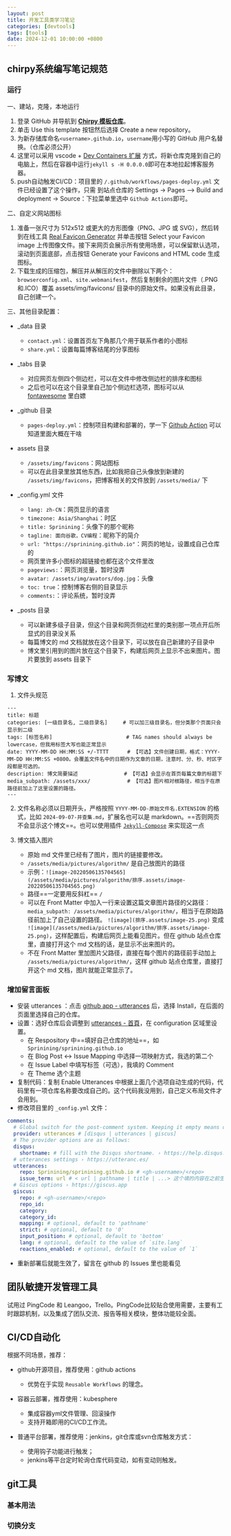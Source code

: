 ```yaml
---
layout: post
title: 开发工具类学习笔记
categories: [devtools]
tags: [tools]
date: 2024-12-01 10:00:00 +0800
---
```



## chirpy系统编写笔记规范

### 运行
一、建站，克隆，本地运行
1. 登录 GitHub 并导航到 [**Chirpy 模板仓库**](https://github.com/cotes2020/chirpy-starter)。
2. 单击 Use this template 按钮然后选择 Create a new repository。
3. 为新存储库命名`<username>.github.io`，`username`用小写的 GitHub 用户名替换。（仓库必须公开）
4. 这里可以采用 vscode + [Dev Containers 扩展](https://marketplace.visualstudio.com/items?itemName=ms-vscode-remote.remote-containers) 方式，将新仓库克隆到自己的电脑上，然后在容器中运行`jekyll s -H 0.0.0.0`即可在本地拉起博客服务器。
5. push自动触发CI/CD：项目里的 `/.github/workflows/pages-deploy.yml` 文件已经设置了这个操作，只需 到站点仓库的 Settings -> Pages —> Build and deployment -> Source：下拉菜单里选中 `Github Actions`即可。


二、自定义网站图标
1. 准备一张尺寸为 512x512 或更大的方形图像（PNG、JPG 或 SVG），然后转到在线工具 [Real Favicon Generator](https://realfavicongenerator.net/) 并单击按钮 Select your Favicon image 上传图像文件。接下来网页会展示所有使用场景，可以保留默认选项，滚动到页面底部，点击按钮 Generate your Favicons and HTML code 生成图标。
2. 下载生成的压缩包，解压并从解压的文件中删除以下两个：`browserconfig.xml`、`site.webmanifest`，然后复制剩余的图片文件（.PNG和.ICO）覆盖 assets/img/favicons/ 目录中的原始文件。如果没有此目录，自己创建一个。

三、其他目录配置：
* _data 目录
    - `contact.yml`：设置首页左下角那几个用于联系作者的小图标
    - `share.yml`：设置每篇博客结尾的分享图标

* _tabs 目录
    - 对应网页左侧四个侧边栏，可以在文件中修改侧边栏的排序和图标
    - 之后也可以在这个目录里自己加个侧边栏选项，图标可以从 [fontawesome](https://fontawesome.com/) 里白嫖

* _github 目录
    - `pages-deploy.yml`：控制项目构建和部署的，学一下 [Github Action](https://docs.github.com/zh/actions) 可以知道里面大概在干啥

* assets 目录
    - `/assets/img/favicons`：网站图标
    - 可以在此目录里放其他东西，比如我把自己头像放到新建的 `/assets/img/favicons`，把博客相关的文件放到 `/assets/media/` 下

* _config.yml 文件
    - `lang: zh-CN`：网页显示的语言
    - `timezone: Asia/Shanghai`：时区
    - `title: Sprinining`：头像下的那个昵称
    - `tagline: 面向谷歌，CV编程`：昵称下的简介
    - `url: "https://sprinining.github.io"`：网页的地址，设置成自己仓库的
    - 网页里许多小图标的超链接也都在这个文件里改
    - `pageviews:`：网页浏览量，暂时没弄
    - `avatar: /assets/img/avators/dog.jpg`：头像
    - `toc: true`：控制博客右侧的目录显示
    - `comments:`：评论系统，暂时没弄

* _posts 目录

    - 可以新建多级子目录，但这个目录和网页侧边栏里的类别那一项点开后所显式的目录没关系
    - 每篇博文的 md 文档就放在这个目录下，可以放在自己新建的子目录中
    - 博文里引用到的图片放在这个目录下，构建后网页上显示不出来图片。图片要放到 assets 目录下

### 写博文

1. 文件头规范
```shell
---
title: 标题
categories: [一级目录名, 二级目录名]     # 可以加三级目录名，但分类那个页面只会显示到二级
tags: [标签名称]                        # TAG names should always be lowercase，但我用标签大写也能正常显示
date: YYYY-MM-DD HH:MM:SS +/-TTTT      # 【可选】文件创建日期，格式：YYYY-MM-DD HH:MM:SS +0800。会覆盖文件名中的日期作为文章的日期，注意时、分、秒、时区字段都是可选的。
description: 博文简要描述               # 【可选】会显示在首页每篇文章的标题下
media_subpath: /assets/xxx/            # 【可选】图片相对根路径，相当于在原路径前加上了这里设置的路径。
---
```

2. 文件名称必须以日期开头，严格按照 `YYYY-MM-DD-原始文件名.EXTENSION` 的格式，比如 `2024-09-07-并查集.md`，扩展名也可以是 markdown。==否则网页不会显示这个博文==。也可以使用插件 [`Jekyll-Compose`](https://github.com/jekyll/jekyll-compose) 来实现这一点

3. 博文插入图片

    - 原始 md 文件里已经有了图片，图片的链接要修改。
    - `/assets/media/pictures/algorithm/` 是自己放图片的路径
    - 示例：`![image-20220506135704565](/assets/media/pictures/algorithm/排序.assets/image-20220506135704565.png)`
    - 路径==一定要用反斜杠== `/`
    - 可以在 Front Matter 中加入一行来设置这篇文章图片路径的父路径：
    `media_subpath: /assets/media/pictures/algorithm/`，相当于在原始路径前加上了自己设置的路径。
    `![image](排序.assets/image-25.png)` 变成 `![image](/assets/media/pictures/algorithm/排序.assets/image-25.png)`，这样配置后，构建后网页上能看见图片。但在 github 站点仓库里，直接打开这个 md 文档的话，是显示不出来图片的。
    - 不在 Front Matter 里加图片父路径，直接在每个图片的路径前手动加上 `/assets/media/pictures/algorithm/`，这样 github 站点仓库里，直接打开这个 md 文档，图片就能正常显示了。

### 增加留言面板

- 安装 utterances ：点击 [github app - utterances](https://github.com/apps/utterances) 后，选择 Install，在后面的页面里选择自己的仓库。
- 设置：选好仓库后会调整到 [utterances - 首頁](https://utteranc.es/)，在 configuration 区域里设置。
  - 在 Respository 中==填好自己仓库的地址==，如 `Sprinining/sprinining.github.io`
  - 在 Blog Post ↔️ Issue Mapping 中选择一项映射方式，我选的第二个
  - 在 Issue Label 中填写标签（可选），我填的 Comment
  - 在 Theme 选个主题
- 复制代码：复制 Enable Utterances 中根据上面几个选项自动生成的代码，代码里有一项仓库名称要改成自己的。这个代码我没用到，自己定义布局文件才会用到。
- 修改项目里的 `_config.yml` 文件：

```yml
comments:
  # Global switch for the post-comment system. Keeping it empty means disabled.
  provider: utterances # [disqus | utterances | giscus]
  # The provider options are as follows:
  disqus:
    shortname: # fill with the Disqus shortname. › https://help.disqus.com/en/articles/1717111-what-s-a-shortname
  # utterances settings › https://utteranc.es/
  utterances:
    repo: Sprinining/sprinining.github.io # <gh-username>/<repo>
    issue_term: url # < url | pathname | title | ...> 这个填的内容在之前生成的代码里也有
  # Giscus options › https://giscus.app
  giscus:
    repo: # <gh-username>/<repo>
    repo_id:
    category:
    category_id:
    mapping: # optional, default to 'pathname'
    strict: # optional, default to '0'
    input_position: # optional, default to 'bottom'
    lang: # optional, default to the value of `site.lang`
    reactions_enabled: # optional, default to the value of `1`
```

- 重新部署后就能生效了，留言在 github 的 Issues 里也能看见



## 团队敏捷开发管理工具

试用过 PingCode 和 Leangoo，Trello。PingCode比较贴合使用需要，主要有工时跟踪机制，以及集成了团队交流、报告等相关模块，整体功能较全面。


## CI/CD自动化

根据不同场景，推荐：

* github开源项目，推荐使用：github actions
    * 优势在于实现 `Reusable Workflows` 的理念。

* 容器云部署，推荐使用：kubesphere
    * 集成容器yml文件管理、回滚操作
    * 支持开箱即用的CI/CD工作流。

* 普通平台部署，推荐使用：jenkins，git仓库或svn仓库触发方式：
    * 使用钩子功能进行触发；
    * jenkins等平台定时轮询仓库代码变动，如有变动则触发。


## git工具

### 基本用法

### 切换分支
